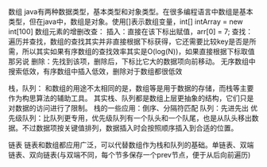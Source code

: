 数组
java有两种数据类型，基本类型和对象类型。在很多编程语言中数组是基本类型，但在java中，数组是对象。使用[]表示数组变量，int[] intArray = new int[100]
数组元素的增删改查：
插入：直接在该下标出赋值，arr[0] = 7;
查找：遍历并查找，数组的查找其实并非直接根据下标获得，它还需要比较key是否是所需，所以其实如果有序数组的查找效率其实是O(log(N))，如果直接根据下标取值那另说
删除：先找到该项，删除后，下标比它大的数据项向前移动。
无序数组中搜索低效，有序数组中插入低效，删除对于数组都很低效

栈，队列：
和数组的用途不太相同的是，数组等是用于数据的存储，而栈等主要作为构思算法的辅助工具。
其实栈、队列都是数组上层更抽象的结构，它们只是对数据的访问进行了限制。
栈的一些应用：倒序、分隔符匹配
队列：先进先出
优先级队列：比队列更专用，优先级队列有一个队头和一个队尾，也是从队头移出数据。不过数据项按关键值排列，数据插入时会按照顺序插入到合适的位置。

链表
链表和数组都应用广泛，可以代替数组作为栈和队列的基础。单链表、双端链表、双向链表(与双端不同，每个节多保存一个prev节点，便于从后向前遍历)